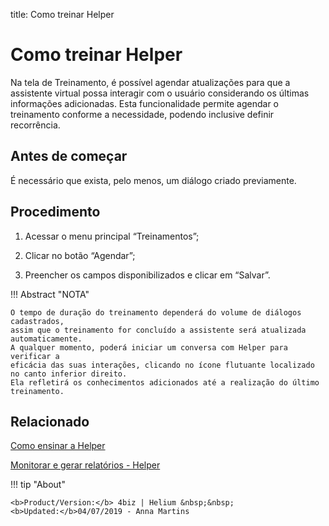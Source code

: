 title: Como treinar Helper
# Como treinar Helper

Na tela de Treinamento, é possível agendar atualizações para que a assistente virtual possa interagir 
com o usuário considerando os últimas informações adicionadas. Esta funcionalidade permite agendar o 
treinamento conforme a necessidade, podendo inclusive definir recorrência.

Antes de começar
--------------

É necessário que exista, pelo menos, um diálogo criado previamente.

Procedimento
-----------

1. Acessar o menu principal “Treinamentos”;

2. Clicar no botão “Agendar”;

3. Preencher os campos disponibilizados e clicar em “Salvar”.


!!! Abstract "NOTA"
    
    O tempo de duração do treinamento dependerá do volume de diálogos cadastrados, 
    assim que o treinamento for concluído a assistente será atualizada automaticamente.
    A qualquer momento, poderá iniciar um conversa com Helper para verificar a 
    eficácia das suas interações, clicando no ícone flutuante localizado no canto inferior direito.
    Ela refletirá os conhecimentos adicionados até a realização do último treinamento.
   
Relacionado
-----------

[Como ensinar a Helper](/pt-br/helper/use/teach-helper.html)

[Monitorar e gerar relatórios - Helper](/pt-br/helper/use/monitoring-helper.html)

!!! tip "About"

    <b>Product/Version:</b> 4biz | Helium &nbsp;&nbsp;
    <b>Updated:</b>04/07/2019 - Anna Martins
